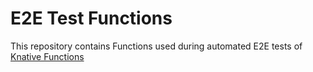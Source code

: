 # E2E Test Functions

This repository contains Functions used during automated E2E tests of
[Knative Functions](https://github.com/knative.func)
